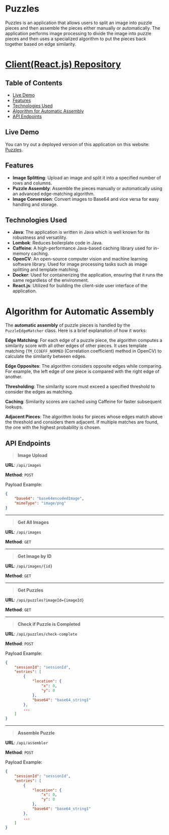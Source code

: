 # Puzzles
Puzzles is an application that allows users to split an image into puzzle pieces and then assemble the pieces either manually or automatically. The application performs image processing to divide the image into puzzle pieces and then uses a specialized algorithm to put the pieces back together based on edge similarity.

# [Client(React.js) Repository](https://github.com/mikhalov/puzzles-frontend)

## Table of Contents
* [Live Demo](#live-demo)
* [Features](#features)
* [Technologies Used](#technologies-used)
* [Algorithm for Automatic Assembly](#algorithm-for-automatic-assembly)
* [API Endpoints](#api-endpoints)

## Live Demo
You can try out a deployed version of this application on this website: [Puzzles](https://puzzles-fdnnnsri5q-lm.a.run.app/).

## Features
- **Image Splitting**: Upload an image and split it into a specified number of rows and columns.
- **Puzzle Assembly**: Assemble the pieces manually or automatically using an advanced edge-matching algorithm.
- **Image Conversion**: Convert images to Base64 and vice versa for easy handling and storage.

## Technologies Used
- **Java**: The application is written in Java which is well known for its robustness and versatility.
- **Lombok**: Reduces boilerplate code in Java.
- **Caffeine**: A high-performance Java-based caching library used for in-memory caching.
- **OpenCV**: An open-source computer vision and machine learning software library. Used for image processing tasks such as image splitting and template matching.
- **Docker**: Used for containerizing the application, ensuring that it runs the same regardless of the environment.
- **React.js**: Utilized for building the client-side user interface of the application.

# Algorithm for Automatic Assembly
The **automatic assembly** of puzzle pieces is handled by the ``PuzzleEdgeMatcher`` class. Here is a brief explanation of how it works:

**Edge Matching**: For each edge of a puzzle piece, the algorithm computes a similarity score with all other edges of other pieces. It uses template matching (``TM_CCOEFF_NORMED`` (Correlation coefficient) method in OpenCV) to calculate the similarity between edges.

**Edge Opposites**: The algorithm considers opposite edges while comparing. For example, the left edge of one piece is compared with the right edge of another.

**Thresholding**: The similarity score must exceed a specified threshold to consider the edges as matching.

**Caching**: Similarity scores are cached using Caffeine for faster subsequent lookups.

**Adjacent Pieces**: The algorithm looks for pieces whose edges match above the threshold and considers them adjacent. If multiple matches are found, the one with the highest probability is chosen.

## API Endpoints
> **Image Upload**

**URL**: ``/api/images``

**Method**: ``POST``

Payload Example:
```json
{
    "base64": "base64encodedImage",
    "mimeType": "image/png"
}
```
---
> **Get All Images**

**URL**: ``/api/images``

**Method**: ``GET``

---

> **Get Image by ID**

**URL**: ``/api/images/{id}``

**Method**: ``GET``

---
> **Get Puzzles**

**URL**: ``/api/puzzles?imageId={imageId}``

**Method**: ``GET``

---
> **Check if Puzzle is Completed**

**URL**: ``/api/puzzles/check-complete``

**Method**: ``POST``

Payload Example:
```json
{
    "sessionId": "sessionId",
    "entries": [
        {
            "location": {
                "x": 0,
                "y": 0
            },
            "base64": "base64_string1"
        },
        ...
    ]
}
```

---
> **Assemble Puzzle**
> 
**URL**: ``/api/assembler``

**Method**: ``POST``

Payload Example:
```json
{
    "sessionId": "sessionId",
    "entries": [
        {
            "location": {
                "x": 0,
                "y": 0
            },
            "base64": "base64_string1"
        },
        ...
    ]
}
```
